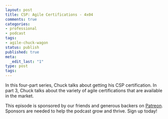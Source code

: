 ```yaml
---
layout: post
title: CSP: Agile Certifications - 4x04
comments: true
categories:
- professional
- podcast
tags:
- agile-chuck-wagon
status: publish
published: true
meta:
  _edit_last: "1"
type: post
tags:
---
```

<p>In this four-part series, Chuck talks about getting his CSP certification. In part 3, Chuck talks about the variety of agile certifications that are available in the market.</p>
<p>This episode is sponsored by our friends and generous backers on <a href="https://www.patreon.com/agilechuckwagon">Patreon</a>. Sponsors are needed to help the podcast grow and thrive. Sign up today!</p>